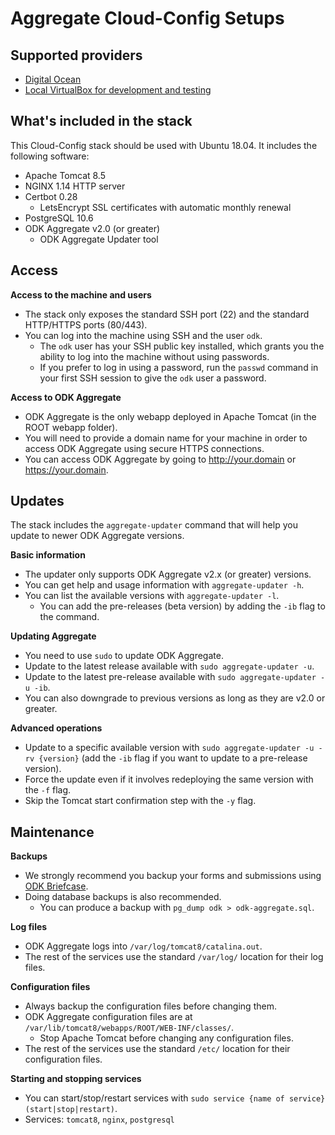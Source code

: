 # Aggregate Cloud-Config Setups

## Supported providers

- [Digital Ocean](digital-ocean)
- [Local VirtualBox for development and testing](local-virtualbox)

## What's included in the stack

This Cloud-Config stack should be used with Ubuntu 18.04. It includes the following software:

- Apache Tomcat 8.5
- NGINX 1.14 HTTP server
- Certbot 0.28
  - LetsEncrypt SSL certificates with automatic monthly renewal
- PostgreSQL 10.6
- ODK Aggregate v2.0 (or greater)
  - ODK Aggregate Updater tool
  
## Access

**Access to the machine and users**
- The stack only exposes the standard SSH port (22) and the standard HTTP/HTTPS ports (80/443).
- You can log into the machine using SSH and the user `odk`.
  - The `odk` user has your SSH public key installed, which grants you the ability to log into the machine without using passwords.
  - If you prefer to log in using a password, run the `passwd` command in your first SSH session to give the `odk` user a password.

**Access to ODK Aggregate**
- ODK Aggregate is the only webapp deployed in Apache Tomcat (in the ROOT webapp folder).
- You will need to provide a domain name for your machine in order to access ODK Aggregate using secure HTTPS connections. 
- You can access ODK Aggregate by going to http://your.domain or https://your.domain.

## Updates

The stack includes the `aggregate-updater` command that will help you update to newer ODK Aggregate versions.

**Basic information** 
- The updater only supports ODK Aggregate v2.x (or greater) versions.
- You can get help and usage information with `aggregate-updater -h`.
- You can list the available versions with `aggregate-updater -l`.
  - You can add the pre-releases (beta version) by adding the `-ib` flag to the command.

**Updating Aggregate** 
- You need to use `sudo` to update ODK Aggregate.
- Update to the latest release available with `sudo aggregate-updater -u`.
- Update to the latest pre-release available with `sudo aggregate-updater -u -ib`.
- You can also downgrade to previous versions as long as they are v2.0 or greater.

**Advanced operations** 
- Update to a specific available version with `sudo aggregate-updater -u -rv {version}` (add the `-ib` flag if you want to update to a pre-release version).
- Force the update even if it involves redeploying the same version with the `-f` flag.
- Skip the Tomcat start confirmation step with the `-y` flag.

## Maintenance

**Backups**
- We strongly recommend you backup your forms and submissions using [ODK Briefcase](https://docs.opendatakit.org/briefcase-intro/).
- Doing database backups is also recommended.
  - You can produce a backup with `pg_dump odk > odk-aggregate.sql`.

**Log files**
- ODK Aggregate logs into `/var/log/tomcat8/catalina.out`.
- The rest of the services use the standard `/var/log/` location for their log files.

**Configuration files**
- Always backup the configuration files before changing them.
- ODK Aggregate configuration files are at `/var/lib/tomcat8/webapps/ROOT/WEB-INF/classes/`.
  - Stop Apache Tomcat before changing any configuration files.
- The rest of the services use the standard `/etc/` location for their configuration files.

**Starting and stopping services**
- You can start/stop/restart services with `sudo service {name of service} (start|stop|restart)`.
- Services: `tomcat8`, `nginx`, `postgresql`